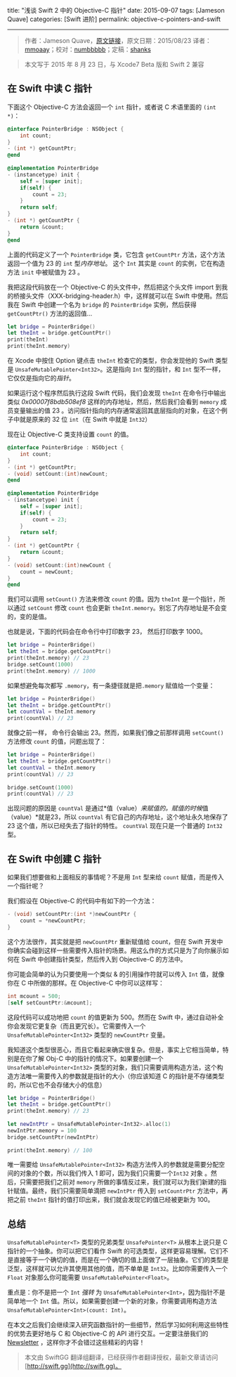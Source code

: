 title: "浅谈 Swift 2 中的 Objective-C 指针"
date: 2015-09-07
tags: [Jameson Quave]
categories: [Swift 进阶]
permalink: objective-c-pointers-and-swift

---
> 作者：Jameson Quave，[原文链接](http://jamesonquave.com/blog/objective-c-pointers-and-swift)，原文日期：2015/08/23
> 译者：[mmoaay](http://mmoaay.photo/)；校对：[numbbbbb](http://numbbbbb.com/)；定稿：[shanks](http://codebuild.me/)
  







> 本文写于 2015 年 8 月 23 日，与 Xcode7 Beta 版和 Swift 2 兼容


## 在 Swift 中读 C 指针

下面这个 Objective-C 方法会返回一个 `int` 指针，或者说 C 术语里面的 `(int *)`：

```objectivec
@interface PointerBridge : NSObject {
    int count;
}
- (int *) getCountPtr;
@end
 
@implementation PointerBridge
- (instancetype) init {
    self = [super init];
    if(self) {
        count = 23;
    }
    return self;
}
- (int *) getCountPtr {
    return &count;
}
@end
```

<!--more-->

上面的代码定义了一个 `PointerBridge` 类，它包含 `getCountPtr` 方法，这个方法返回一个值为 23 的 `int` 型*内存地址*。 这个 `Int` 其实是 `count` 的实例，它在构造方法 `init` 中被赋值为 23 。

我把这段代码放在一个 Objective-C 的头文件中，然后把这个头文件 import 到我的桥接头文件（XXX-bridging-header.h）中，这样就可以在 Swift 中使用。然后我在 Swift 中创建一个名为 `bridge` 的 `PointerBridge` 实例，然后获得 `getCountPtr()` 方法的返回值…

```swift
let bridge = PointerBridge()
let theInt = bridge.getCountPtr()
print(theInt)
print(theInt.memory)
```

在 Xcode 中按住 Option 键点击 `theInt` 检查它的类型，你会发现他的 Swift 类型是  `UnsafeMutablePointer<Int32>`。这是指向 `Int` 型的指针，和 `Int` 型不一样，它仅仅是指向它的*指针*。

如果运行这个程序然后执行这段 Swift 代码，我们会发现 `theInt` 在命令行中输出类似 *0x00007f8bdb508ef8* 这样的内存地址，然后，然后我们会看到 `memory` 成员变量输出的值 23 。访问指针指向的内存通常返回其底层指向的对象，在这个例子中就是原来的 32 位 `int`（在 Swift 中就是 `Int32`）

现在让 Objective-C 类支持设置 `count` 的值。

```objectivec
@interface PointerBridge : NSObject {
    int count;
}
- (int *) getCountPtr;
- (void) setCount:(int)newCount;
@end
 
@implementation PointerBridge
- (instancetype) init {
    self = [super init];
    if(self) {
        count = 23;
    }
    return self;
}
- (int *) getCountPtr {
    return &count;
}
- (void) setCount:(int)newCount {
    count = newCount;
}
@end
```

我们可以调用 `setCount()` 方法来修改 `count` 的值。因为 `theInt` 是一个指针，所以通过 `setCount` 修改 `count` 也会更新 `theInt.memory`。别忘了内存地址是不会变的，变的是值。

也就是说，下面的代码会在命令行中打印数字 23， 然后打印数字 1000。

```swift
let bridge = PointerBridge()
let theInt = bridge.getCountPtr()
print(theInt.memory) // 23
bridge.setCount(1000)
print(theInt.memory) // 1000
```

如果想避免每次都写 `.memory`，有一条捷径就是把`.memory` 赋值给一个变量：

```swift
let bridge = PointerBridge()
let theInt = bridge.getCountPtr()
let countVal = theInt.memory
print(countVal) // 23
```

就像之前一样， 命令行会输出 23。然而，如果我们像之前那样调用 `setCount()` 方法修改 `count` 的值，问题出现了：

```swift
let bridge = PointerBridge()
let theInt = bridge.getCountPtr()
let countVal = theInt.memory
print(countVal) // 23
 
bridge.setCount(1000)
print(countVal) // 23
```

出现问题的原因是 `countVal` 是通过*值（value）*来赋值的。赋值的时候*值（value）*就是23，所以 `countVal` 有它自己的内存地址，这个地址永久地保存了 23 这个值，所以已经失去了指针的特性。 `countVal` 现在只是一个普通的 `Int32` 型。

## 在 Swift 中创建 C 指针

如果我们想要做和上面相反的事情呢？不是用 `Int` 型来给 `count` 赋值，而是传入一个指针呢？

我们假设在 Objective-C 的代码中有如下的一个方法：

```objectivec
- (void) setCountPtr:(int *)newCountPtr {
    count = *newCountPtr;
}
```

这个方法很作，其实就是把 `newCountPtr` 重新赋值给 count，但在 Swift 开发中你确实会碰到这样一些需要传入指针的场景。用这么作的方式只是为了向你展示如何在 Swift 中创建指针类型，然后传入到 Objective-C 的方法中。

你可能会简单的认为只要使用一个类似 & 的引用操作符就可以传入 `Int` 值，就像你在 C 中所做的那样。在 Objective-C 中你可以这样写：

```objectivec
int mcount = 500;
[self setCountPtr:&mcount];
```

这段代码可以成功地把 `count` 的值更新为 500。然而在 Swift 中，通过自动补全你会发现它更复杂（而且更冗长）。它需要传入一个`UnsafeMutablePointer<Int32>` 类型的 `newCountPtr` 变量。

我知道这个类型很恶心，而且它看起来确实很复杂。但是，事实上它相当简单，特别是在你了解 Obj-C 中的指针的情况下。如果要创建一个`UnsafeMutablePointer<Int32>` 类型的对象，我们只需要调用构造方法，这个构造方法唯一需要传入的参数就是指针的大小（你应该知道 C 的指针是不存储类型的，所以它也不会存储大小的信息）

```swift
let bridge = PointerBridge()
let theInt = bridge.getCountPtr()
print(theInt.memory) // 23
 
let newIntPtr = UnsafeMutablePointer<Int32>.alloc(1)
newIntPtr.memory = 100
bridge.setCountPtr(newIntPtr)
 
print(theInt.memory) // 100
```

唯一需要给 `UnsafeMutablePointer<Int32>` 构造方法传入的参数就是需要分配空间的对象的个数，所以我们传入 1 即可，因为我们只需要一个`Int32` 对象 。然后，只需要把我们之前对 `memory` 所做的事情反过来，我们就可以为我们新建的指针赋值。最终，我们只需要简单滴把 `newIntPtr` 传入到 `setCountrPtr` 方法中，再把之前 `theInt` 指针的值打印出来，我们就会发现它的值已经被更新为 100。

## 总结

`UnsafeMutablePointer<T>` 类型的兄弟类型 `UnsafePointer<T>` 从根本上说只是 C 指针的一个抽象。你可以把它们看作 Swift 的可选类型，这样更容易理解。它们不是直接等于一个确切的值，而是在一个确切的值上面做了一层抽象。它们的类型是泛型，这样就可以允许其使用其他的值，而不单单是 `Int32`。比如你需要传入一个 `Float` 对象那么你可能需要 `UnsafeMutablePointer<Float>`。

重点是：你不是把一个 `Int` *强转* 为 `UnsafeMutablePointer<Int>`，因为指针不是简单地一个 `Int` 值。所以，如果需要创建一个新的对象，你需要调用构造方法 `UnsafeMutablePointer<Int>(count: Int)`。

在本文之后我们会继续深入研究函数指针的一些细节，然后学习如何利用这些特性的优势去更好地与 C 和 Objective-C 的 API 进行交互。一定要注册我们的 [Newsletter](http://jamesonquave.us6.list-manage1.com/subscribe?u=1d2576bf288fe2fd7fa71bd20&id=6c787ed58a) ，这样你才不会错过这些精彩的内容！
> 本文由 SwiftGG 翻译组翻译，已经获得作者翻译授权，最新文章请访问 [http://swift.gg](http://swift.gg)。